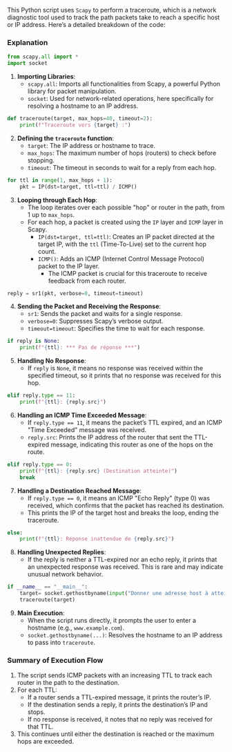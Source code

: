 This Python script uses `Scapy` to perform a traceroute, which is a network diagnostic tool used to track the path packets take to reach a specific host or IP address. Here’s a detailed breakdown of the code:

### Explanation

```python
from scapy.all import *
import socket
```

1. **Importing Libraries**:
   - `scapy.all`: Imports all functionalities from Scapy, a powerful Python library for packet manipulation.
   - `socket`: Used for network-related operations, here specifically for resolving a hostname to an IP address.

```python
def traceroute(target, max_hops=40, timeout=2):
    print(f"Traceroute vers {target} :")
```

2. **Defining the `traceroute` function**:
   - `target`: The IP address or hostname to trace.
   - `max_hops`: The maximum number of hops (routers) to check before stopping.
   - `timeout`: The timeout in seconds to wait for a reply from each hop.

```python
for ttl in range(1, max_hops + 1):
    pkt = IP(dst=target, ttl=ttl) / ICMP()
```

3. **Looping through Each Hop**:
   - The loop iterates over each possible "hop" or router in the path, from 1 up to `max_hops`.
   - For each hop, a packet is created using the `IP` layer and `ICMP` layer in Scapy.
     - `IP(dst=target, ttl=ttl)`: Creates an IP packet directed at the target IP, with the `ttl` (Time-To-Live) set to the current hop count.
     - `ICMP()`: Adds an ICMP (Internet Control Message Protocol) packet to the IP layer.
       - The ICMP packet is crucial for this traceroute to receive feedback from each router.

```python
reply = sr1(pkt, verbose=0, timeout=timeout)
```

4. **Sending the Packet and Receiving the Response**:
   - `sr1`: Sends the packet and waits for a single response.
   - `verbose=0`: Suppresses Scapy’s verbose output.
   - `timeout=timeout`: Specifies the time to wait for each response.

```python
if reply is None:
    print(f"{ttl}: *** Pas de réponse ***")
```

5. **Handling No Response**:
   - If `reply` is `None`, it means no response was received within the specified timeout, so it prints that no response was received for this hop.

```python
elif reply.type == 11:
    print(f"{ttl}: {reply.src}")
```

6. **Handling an ICMP Time Exceeded Message**:
   - If `reply.type == 11`, it means the packet’s TTL expired, and an ICMP "Time Exceeded" message was received.
   - `reply.src`: Prints the IP address of the router that sent the TTL-expired message, indicating this router as one of the hops on the route.

```python
elif reply.type == 0:
    print(f"{ttl}: {reply.src} (Destination atteinte)")
    break
```

7. **Handling a Destination Reached Message**:
   - If `reply.type == 0`, it means an ICMP "Echo Reply" (type 0) was received, which confirms that the packet has reached its destination.
   - This prints the IP of the target host and breaks the loop, ending the traceroute.

```python
else:
    print(f"{ttl}: Réponse inattendue de {reply.src}")
```

8. **Handling Unexpected Replies**:
   - If the reply is neither a TTL-expired nor an echo reply, it prints that an unexpected response was received. This is rare and may indicate unusual network behavior.

```python
if __name__ == "__main__":
    target= socket.gethostbyname(input("Donner une adresse host à atteindre -->: "))
    traceroute(target)
```

9. **Main Execution**:
   - When the script runs directly, it prompts the user to enter a hostname (e.g., `www.example.com`).
   - `socket.gethostbyname(...)`: Resolves the hostname to an IP address to pass into `traceroute`.

### Summary of Execution Flow

1. The script sends ICMP packets with an increasing TTL to track each router in the path to the destination.
2. For each TTL:
   - If a router sends a TTL-expired message, it prints the router’s IP.
   - If the destination sends a reply, it prints the destination’s IP and stops.
   - If no response is received, it notes that no reply was received for that TTL.
3. This continues until either the destination is reached or the maximum hops are exceeded.